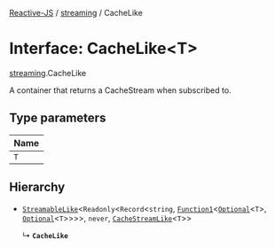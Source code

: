 [Reactive-JS](../README.md) / [streaming](../modules/streaming.md) / CacheLike

# Interface: CacheLike<T\>

[streaming](../modules/streaming.md).CacheLike

A container that returns a CacheStream when subscribed to.

## Type parameters

| Name |
| :------ |
| `T` |

## Hierarchy

- [`StreamableLike`](streaming.StreamableLike.md)<`Readonly`<`Record`<`string`, [`Function1`](../modules/functions.md#function1)<[`Optional`](../modules/functions.md#optional)<`T`\>, [`Optional`](../modules/functions.md#optional)<`T`\>\>\>\>, `never`, [`CacheStreamLike`](streaming.CacheStreamLike.md)<`T`\>\>

  ↳ **`CacheLike`**
